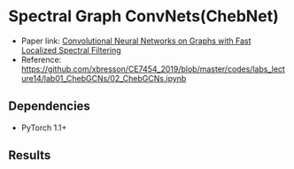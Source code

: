 Spectral Graph ConvNets(ChebNet)
============

- Paper link: [Convolutional Neural Networks on Graphs
with Fast Localized Spectral Filtering](https://arxiv.org/pdf/1606.09375.pdf)
- Reference: https://github.com/xbresson/CE7454_2019/blob/master/codes/labs_lecture14/lab01_ChebGCNs/02_ChebGCNs.ipynb

Dependencies
------------

- PyTorch 1.1+

Results
-------
